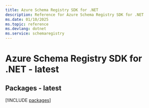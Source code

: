 ```yaml
---
title: Azure Schema Registry SDK for .NET
description: Reference for Azure Schema Registry SDK for .NET
ms.date: 01/10/2025
ms.topic: reference
ms.devlang: dotnet
ms.service: schemaregistry
---
```

# Azure Schema Registry SDK for .NET - latest
## Packages - latest
[!INCLUDE [packages](schema-registry-index.md)]